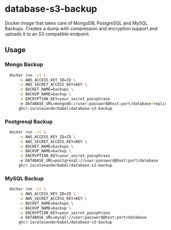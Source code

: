 # database-s3-backup

Docker Image that takes care of MongoDB, PostgreSQL and MySQL Backups. Creates a dump with compression and encryption support and uploads it to an S3 compatible endpoint.

## Usage

### Mongo Backup

```bash
  docker run -it \
      -e AWS_ACCESS_KEY_ID=ID \
      -e AWS_SECRET_ACCESS_KEY=KEY \
      -e BUCKET_NAME=backups \
      -e BACKUP_NAME=backup \
      -e ENCRYPTION_KEY=your_secret_passphrase
      -e DATABASE_URL=mongodb://user:password@host:port/database?replicaSet=rs0&authSource=authDatabase
      ghcr.io/alexanderbabel/database-s3-backup
```

### Postgresql Backup

```bash
  docker run -it \
      -e AWS_ACCESS_KEY_ID=ID \
      -e AWS_SECRET_ACCESS_KEY=KEY \
      -e BUCKET_NAME=backups \
      -e BACKUP_NAME=backup \
      -e ENCRYPTION_KEY=your_secret_passphrase
      -e DATABASE_URL=postgresql://user:password@host:port/database
      ghcr.io/alexanderbabel/database-s3-backup
```

### MySQL Backup

```bash
  docker run -it \
      -e AWS_ACCESS_KEY_ID=ID \
      -e AWS_SECRET_ACCESS_KEY=KEY \
      -e BUCKET_NAME=backups \
      -e BACKUP_NAME=backup \
      -e ENCRYPTION_KEY=your_secret_passphrase
      -e DATABASE_URL=mysql://user:password@host:port/database
      ghcr.io/alexanderbabel/database-s3-backup
```
